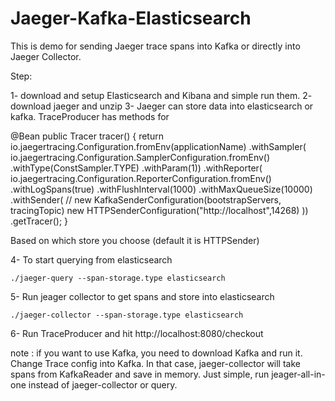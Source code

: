 # Jaeger-Kafka-Elasticsearch

This is demo for sending Jaeger trace spans into Kafka or directly into Jaeger Collector.

Step:

1- download and setup Elasticsearch and Kibana and simple run them.
2- download jaeger and unzip 
3- Jaeger can store data into elasticsearch or kafka. TraceProducer has methods for 

@Bean
    public Tracer tracer() {
        return io.jaegertracing.Configuration.fromEnv(applicationName)
                .withSampler(
                        io.jaegertracing.Configuration.SamplerConfiguration.fromEnv()
                                .withType(ConstSampler.TYPE)
                                .withParam(1))
                .withReporter(
                        io.jaegertracing.Configuration.ReporterConfiguration.fromEnv()
                                .withLogSpans(true)
                                .withFlushInterval(1000)
                                .withMaxQueueSize(10000)
                                .withSender(
                          //              new KafkaSenderConfiguration(bootstrapServers, tracingTopic)
                                        new HTTPSenderConfiguration("http://localhost",14268)
                                ))
                .getTracer();
    }

Based on which store you choose (default it is HTTPSender)

4- To start querying from elasticsearch 
   
    ./jaeger-query --span-storage.type elasticsearch

5- Run jeager collector to get spans and store into elasticsearch

    ./jaeger-collector --span-storage.type elasticsearch 
    
6- Run TraceProducer and hit http://localhost:8080/checkout

note : if you want to use Kafka, you need to download Kafka and run it. Change Trace config into Kafka. In that case, jaeger-collector will take spans from KafkaReader and save in memory. Just simple, run jeager-all-in-one instead of jaeger-collector or query.
